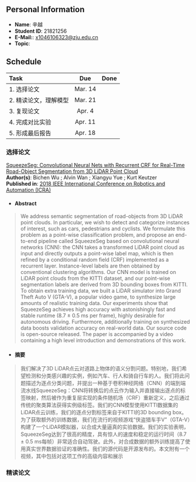 ## Personal Information
* **Name**: 辛越 
* **Student ID**: 21821256
* **E-Mail:**: x1046106323@zju.edu.cn
* **Topic**: 

## Schedule
| Task | Due | Done |
| :-- | :-: | :-: |
| 1. 选择论文 | Mar. 14 |  |
| 2. 精读论文，理解模型 | Mar. 21 |  |
| 3. 复现论文 | Apr. 4 |  |
| 4. 完成对比实验 | Apr. 11 |  |
| 5. 形成最后报告 | Apr. 18 |  | 

### 选择论文
[SqueezeSeg: Convolutional Neural Nets with Recurrent CRF for Real-Time Road-Object Segmentation from 3D LiDAR Point Cloud](SqueezeSeg.pdf)<br>
**Author(s)**: Bichen Wu ; Alvin Wan ; Xiangyu Yue ; Kurt Keutzer<br>
**Published in**: [2018 IEEE International Conference on Robotics and Automation (ICRA)](https://ieeexplore.ieee.org/xpl/mostRecentIssue.jsp?punumber=8449910)<br>

* #### Abstract
>We address semantic segmentation of road-objects from 3D LiDAR point clouds. In particular, we wish to detect and categorize instances of interest, such as cars, pedestrians and cyclists. We formulate this problem as a point-wise classification problem, and propose an end-to-end pipeline called SqueezeSeg based on convolutional neural networks (CNN): the CNN takes a transformed LiDAR point cloud as input and directly outputs a point-wise label map, which is then refined by a conditional random field (CRF) implemented as a recurrent layer. Instance-level labels are then obtained by conventional clustering algorithms. Our CNN model is trained on LiDAR point clouds from the KITTI dataset, and our point-wise segmentation labels are derived from 3D bounding boxes from KITTI. To obtain extra training data, we built a LiDAR simulator into Grand Theft Auto V (GTA-V), a popular video game, to synthesize large amounts of realistic training data. Our experiments show that SqueezeSeg achieves high accuracy with astonishingly fast and stable runtime (8.7 ± 0.5 ms per frame), highly desirable for autonomous driving. Furthermore, additionally training on synthesized data boosts validation accuracy on real-world data. Our source code is open-source released. The paper is accompanied by a video containing a high level introduction and demonstrations of this work.

* #### 摘要
>我们解决了3D LiDAR点云对道路上物体的语义分割问题。特别地，我们希望检测和分类感兴趣的实例，例如汽车、行人和骑自行车的人。我们将此问题描述为逐点分类问题，并提出一种基于卷积神经网络（CNN）的端到端流水线SqueezeSeg：CNN将转换后的点云作为输入并直接输出逐点的标签映射，然后被作为重复层实现的条件随机场（CRF）重新定义，之后通过传统的聚类算法获得实例级标签。我们的CNN模型使用KITTI数据集的LiDAR点云训练，我们的逐点分割标签来自于KITTI的3D bounding box。为了获取额外的训练数据，我们在流行的视频游戏“侠盗猎车手V”（GTA-V）构建了一个LiDAR模拟器，以合成大量逼真的实验数据。我们的实验表明，SqueezeSeg达到了很高的精度，具有惊人的速度和稳定的运行时间（8.7 ± 0.5 ms每帧）非常适合自动驾驶。此外，对合成数据的额外训练提高了使用真实世界数据验证的准确性。我们的源代码是开源发布的。本文附有一个视频，其中包括对这项工作的高级内容和展示
### 精读论文

